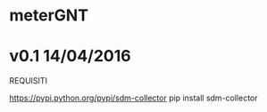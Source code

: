 # meterGNT
# v0.1 14/04/2016


REQUISITI

https://pypi.python.org/pypi/sdm-collector
pip install sdm-collector


